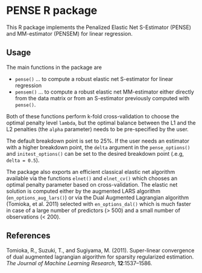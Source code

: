 # PENSE R package
This R package implements the Penalized Elastic Net S-Estimator (PENSE) and MM-estimator (PENSEM)
for linear regression.

## Usage
The main functions in the package are
* `pense()` … to compute a robust elastic net S-estimator for linear regression
* `pensem()` … to compute a robust elastic net MM-estimator either directly from the data matrix or
    from an S-estimator previously computed with `pense()`.

Both of these functions perform k-fold cross-validation to choose the optimal penalty level
`lambda`, but the optimal balance between the L1 and the L2 penalties (the `alpha` parameter) needs
to be pre-specified by the user.

The default breakdown point is set to 25%. If the user needs an estimator with a higher breakdown
point, the `delta` argument in the `pense_options()` and `initest_options()` can be set to the
desired breakdown point (.e.g, `delta = 0.5`).

The package also exports an efficient classical elastic net algorithm available via the functions
`elnet()` and `elnet_cv()` which chooses an optimal penalty parameter based on cross-validation.
The elastic net solution is computed either by the augmented LARS algorithm
(`en_options_aug_lars()`) or via the Dual Augmented Lagrangian algorithm (Tomioka, et al. 2011)
selected with `en_options_dal()` which is much faster in case of a large number of predictors
(> 500) and a small number of observations (< 200).


## References
Tomioka, R., Suzuki, T., and Sugiyama, M. (2011). Super-linear convergence of dual augmented lagrangian
algorithm for sparsity regularized estimation. _The Journal of Machine Learning Research_, **12**:1537–1586.
